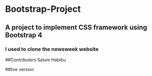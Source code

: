 # Bootstrap-Project
## A project to implement CSS framework using Bootstrap 4
### I used to clone the newsweek website

##Contributers
Salum Habibu

##live version
